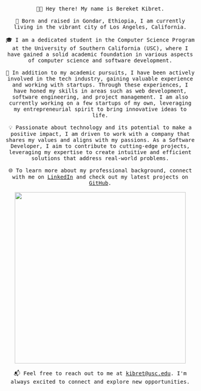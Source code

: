 <p align="center">  <br/><br/>
  <samp>
    👋🏽 Hey there! My name is Bereket Kibret.
    <br/><br/>
    🌇 Born and raised in Gondar, Ethiopia, I am currently living in the vibrant city of Los Angeles, California.
    <br/><br/>
    🎓 I am a dedicated student in the Computer Science Program at the University of Southern California (USC), where I have gained a solid academic foundation in various aspects of computer science and software development.
    <br/><br/>
    💼 In addition to my academic pursuits, I have been actively involved in the tech industry, gaining valuable experience and working with startups. Through these experiences, I have honed my skills in areas such as web development, software engineering, and project management. I am also currently working on a few startups of my own, leveraging my entrepreneurial spirit to bring innovative ideas to life.
    <br/><br/>
    💡 Passionate about technology and its potential to make a positive impact, I am driven to work with a company that shares my values and aligns with my passions. As a Software Developer, I aim to contribute to cutting-edge projects, leveraging my expertise to create intuitive and efficient solutions that address real-world problems.
    <br/><br/>
    🌐 To learn more about my professional background, connect with me on <a href="https://www.linkedin.com/in/bereketkibret/" target="_blank">LinkedIn</a> and check out my latest projects on <a href="https://github.com/bereketk100" target="_blank">GitHub</a>.
    <br/><br/>
    <img src="https://www.peppysisay.com/img/man-laptop.png" width="450px">
    <br/><br/>
    📬 Feel free to reach out to me at <a href="mailto:kibret@usc.edu">kibret@usc.edu</a>. I'm always excited to connect and explore new opportunities.
  </samp>
</p>
